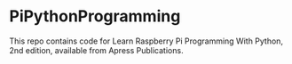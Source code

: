 # PiPythonProgramming
This repo contains code for Learn Raspberry Pi Programming With Python, 2nd edition, available from Apress Publications. 
